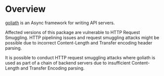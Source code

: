 # Overview

[goliath](https://rubygems.org/gems/goliath) is an Async framework for writing API servers.

Affected versions of this package are vulnerable to HTTP Request Smuggling. HTTP pipelining issues and request smuggling attacks might be possible due to incorrect Content-Length and Transfer encoding header parsing.

It is possible to conduct HTTP request smuggling attacks where goliath is used as part of a chain of backend servers due to insufficient Content-Length and Transfer Encoding parsing.
